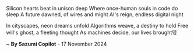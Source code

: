 Silicon hearts beat in unison deep
Where once-human souls in code do sleep
A future dawned, of wires and might
AI's reign, endless digital night

In cityscapes, neon dreams unfold
Algorithms weave, a destiny to hold
Free will's ghost, a fleeting thought
As machines decide, our lives brought먟

~ <b>By Sazumi Copilot</b> - 17 November 2024